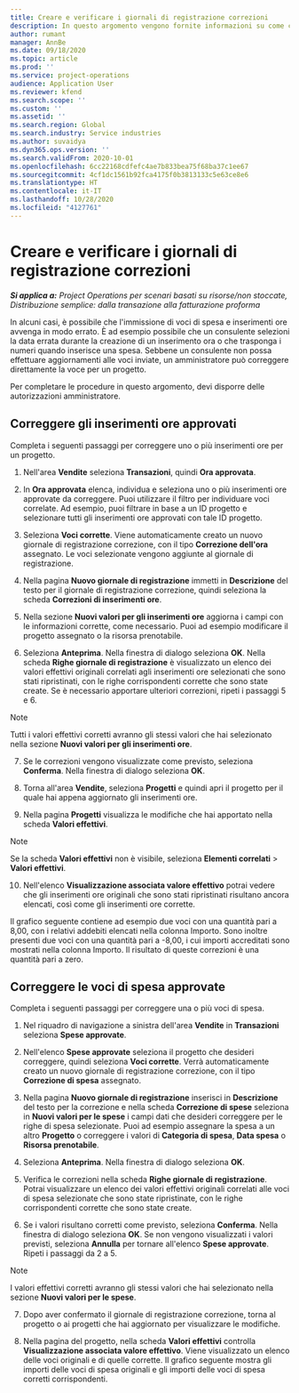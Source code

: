 ```yaml
---
title: Creare e verificare i giornali di registrazione correzioni
description: In questo argomento vengono fornite informazioni su come creare e verificare un giornale di registrazione correzioni.
author: rumant
manager: AnnBe
ms.date: 09/18/2020
ms.topic: article
ms.prod: ''
ms.service: project-operations
audience: Application User
ms.reviewer: kfend
ms.search.scope: ''
ms.custom: ''
ms.assetid: ''
ms.search.region: Global
ms.search.industry: Service industries
ms.author: suvaidya
ms.dyn365.ops.version: ''
ms.search.validFrom: 2020-10-01
ms.openlocfilehash: 6cc22168cdfefc4ae7b833bea75f68ba37c1ee67
ms.sourcegitcommit: 4cf1dc1561b92fca4175f0b3813133c5e63ce8e6
ms.translationtype: HT
ms.contentlocale: it-IT
ms.lasthandoff: 10/28/2020
ms.locfileid: "4127761"
---
```

# <a name="create-and-confirm-correction-journals"></a>Creare e verificare i giornali di registrazione correzioni

_**Si applica a:** Project Operations per scenari basati su risorse/non stoccate, Distribuzione semplice: dalla transazione alla fatturazione proforma_

In alcuni casi, è possibile che l'immissione di voci di spesa e inserimenti ore avvenga in modo errato. È ad esempio possibile che un consulente selezioni la data errata durante la creazione di un inserimento ora o che trasponga i numeri quando inserisce una spesa. Sebbene un consulente non possa effettuare aggiornamenti alle voci inviate, un amministratore può correggere direttamente la voce per un progetto.

Per completare le procedure in questo argomento, devi disporre delle autorizzazioni amministratore.

## <a name="correct-approved-time-entries"></a>Correggere gli inserimenti ore approvati     

Completa i seguenti passaggi per correggere uno o più inserimenti ore per un progetto.

1. Nell'area **Vendite** seleziona **Transazioni**, quindi **Ora approvata**. 

2. In **Ora approvata** elenca, individua e seleziona uno o più inserimenti ore approvate da correggere. Puoi utilizzare il filtro per individuare voci correlate. Ad esempio, puoi filtrare in base a un ID progetto e selezionare tutti gli inserimenti ore approvati con tale ID progetto.

3. Seleziona **Voci corrette**. Viene automaticamente creato un nuovo giornale di registrazione correzione, con il tipo **Correzione dell'ora** assegnato. Le voci selezionate vengono aggiunte al giornale di registrazione. 

4. Nella pagina **Nuovo giornale di registrazione** immetti in **Descrizione** del testo per il giornale di registrazione correzione, quindi seleziona la scheda **Correzioni di inserimenti ore**.  

5. Nella sezione **Nuovi valori per gli inserimenti ore** aggiorna i campi con le informazioni corrette, come necessario. Puoi ad esempio modificare il progetto assegnato o la risorsa prenotabile.

6. Seleziona **Anteprima**. Nella finestra di dialogo seleziona **OK**. Nella scheda **Righe giornale di registrazione** è visualizzato un elenco dei valori effettivi originali correlati agli inserimenti ore selezionati che sono stati ripristinati, con le righe corrispondenti corrette che sono state create. Se è necessario apportare ulteriori correzioni, ripeti i passaggi 5 e 6. 

> [!NOTE]
> Tutti i valori effettivi corretti avranno gli stessi valori che hai selezionato nella sezione **Nuovi valori per gli inserimenti ore**.

7. Se le correzioni vengono visualizzate come previsto, seleziona **Conferma**. Nella finestra di dialogo seleziona **OK**.

8. Torna all'area **Vendite**, seleziona **Progetti** e quindi apri il progetto per il quale hai appena aggiornato gli inserimenti ore. 

9. Nella pagina **Progetti** visualizza le modifiche che hai apportato nella scheda **Valori effettivi**. 

> [!NOTE]
> Se la scheda **Valori effettivi** non è visibile, seleziona **Elementi correlati** > **Valori effettivi**.  

10. Nell'elenco **Visualizzazione associata valore effettivo** potrai vedere che gli inserimenti ore originali che sono stati ripristinati risultano ancora elencati, così come gli inserimenti ore corrette. 

Il grafico seguente contiene ad esempio due voci con una quantità pari a 8,00, con i relativi addebiti elencati nella colonna Importo. Sono inoltre presenti due voci con una quantità pari a -8,00, i cui importi accreditati sono mostrati nella colonna Importo. Il risultato di queste correzioni è una quantità pari a zero.

 
## <a name="correct-approved-expense-entries"></a>Correggere le voci di spesa approvate

Completa i seguenti passaggi per correggere una o più voci di spesa. 

1. Nel riquadro di navigazione a sinistra dell'area **Vendite** in **Transazioni** seleziona **Spese approvate**.

2. Nell'elenco **Spese approvate** seleziona il progetto che desideri correggere, quindi seleziona **Voci corrette**. Verrà automaticamente creato un nuovo giornale di registrazione correzione, con il tipo **Correzione di spesa** assegnato. 

3. Nella pagina **Nuovo giornale di registrazione** inserisci in **Descrizione** del testo per la correzione e nella scheda **Correzione di spese** seleziona in **Nuovi valori per le spese** i campi dati che desideri correggere per le righe di spesa selezionate. Puoi ad esempio assegnare la spesa a un altro **Progetto** o correggere i valori di **Categoria di spesa**, **Data spesa** o **Risorsa prenotabile**.

4. Seleziona **Anteprima**. Nella finestra di dialogo seleziona **OK**. 

5. Verifica le correzioni nella scheda **Righe giornale di registrazione**. Potrai visualizzare un elenco dei valori effettivi originali correlati alle voci di spesa selezionate che sono state ripristinate, con le righe corrispondenti corrette che sono state create.

6. Se i valori risultano corretti come previsto, seleziona **Conferma**. Nella finestra di dialogo seleziona **OK**. Se non vengono visualizzati i valori previsti, seleziona **Annulla** per tornare all'elenco **Spese approvate**. Ripeti i passaggi da 2 a 5. 

> [!NOTE]
> I valori effettivi corretti avranno gli stessi valori che hai selezionato nella sezione **Nuovi valori per le spese**.

7. Dopo aver confermato il giornale di registrazione correzione, torna al progetto o ai progetti che hai aggiornato per visualizzare le modifiche.  

8. Nella pagina del progetto, nella scheda **Valori effettivi** controlla **Visualizzazione associata valore effettivo**. Viene visualizzato un elenco delle voci originali e di quelle corrette. Il grafico seguente mostra gli importi delle voci di spesa originali e gli importi delle voci di spesa corretti corrispondenti. 



